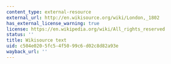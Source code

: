 ```yaml
---
content_type: external-resource
external_url: http://en.wikisource.org/wiki/London,_1802
has_external_license_warning: true
license: https://en.wikipedia.org/wiki/All_rights_reserved
status: ''
title: Wikisource text
uid: c504e020-5fc5-4f50-99c6-d02c8d82a93e
wayback_url: ''
---
```

